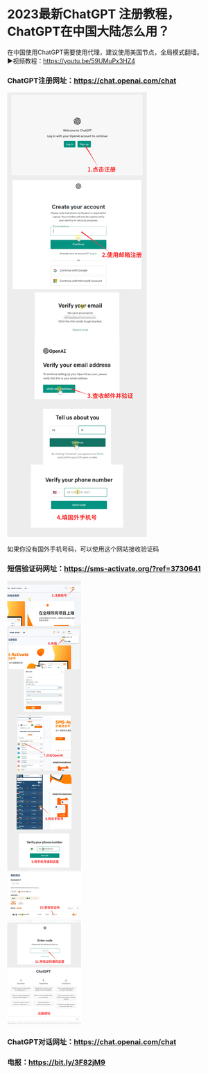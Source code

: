 # 2023最新ChatGPT 注册教程，ChatGPT在中国大陆怎么用？
在中国使用ChatGPT需要使用代理，建议使用美国节点，全局模式翻墙。<br>
▶视频教程：https://youtu.be/59UMuPx3HZ4

### ChatGPT注册网址：https://chat.openai.com/chat

<img src="https://raw.githubusercontent.com/eujc/ChatGPT/main/ChatGPT/ChatGPT_01.jpg" />

如果你没有国外手机号码，可以使用这个网站接收验证码
### 短信验证码网址：https://sms-activate.org/?ref=3730641

<img src="https://raw.githubusercontent.com/eujc/ChatGPT/main/ChatGPT/ChatGPT_02.jpg" />

### ChatGPT对话网址：https://chat.openai.com/chat

### 电报：https://bit.ly/3F82jM9
